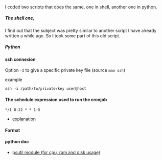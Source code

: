 #### 
I coded two scripts that does the same, one in shell, another one in python.
##### The shell one,
I find out that the subject was pretty similar to another script I have already written a while ago.
So I took some part of this old script.

##### Python


#### ssh connexion

Option `-I` to give a specific private key file (source `man ssh`)

example
```shell
ssh -i /path/to/private/key user@host 
```

#### The schedule expression used to run the cronjob
`*/1 8-22 * * 1-5`
- [explanation](https://crontab.guru/#1_8-22_*_*_1-5)

#### Format



#### python doc
- [psutil module (for cpu, ram and disk usage)](https://psutil.readthedocs.io/en/latest/index.html)
